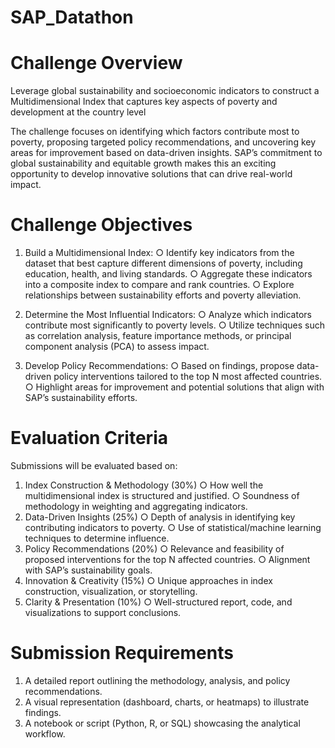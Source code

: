﻿# SAP_Datathon

# Challenge Overview
Leverage global sustainability and socioeconomic indicators to construct a Multidimensional Index that captures key aspects of poverty and development at the country level

The challenge focuses on identifying which factors contribute most to poverty, proposing
targeted policy recommendations, and uncovering key areas for improvement based on
data-driven insights. SAP’s commitment to global sustainability and equitable growth makes
this an exciting opportunity to develop innovative solutions that can drive real-world impact.

# Challenge Objectives
1. Build a Multidimensional Index:
○  Identify key indicators from the dataset that best capture different dimensions of
poverty, including education, health, and living standards.
○ Aggregate these indicators into a composite index to compare and rank
countries.
○ Explore relationships between sustainability efforts and poverty alleviation.
2. Determine the Most Influential Indicators:
○ Analyze which indicators contribute most significantly to poverty levels.
○ Utilize techniques such as correlation analysis, feature importance methods,
or principal component analysis (PCA) to assess impact.

3. Develop Policy Recommendations:
○ Based on findings, propose data-driven policy interventions tailored to the top
N most affected countries.
○ Highlight areas for improvement and potential solutions that align with SAP’s
sustainability efforts.

# Evaluation Criteria
Submissions will be evaluated based on:
1. Index Construction & Methodology (30%)
○ How well the multidimensional index is structured and justified.
○ Soundness of methodology in weighting and aggregating indicators.
2. Data-Driven Insights (25%)
○ Depth of analysis in identifying key contributing indicators to poverty.
○ Use of statistical/machine learning techniques to determine influence.
3. Policy Recommendations (20%)
○ Relevance and feasibility of proposed interventions for the top N affected
countries.
○ Alignment with SAP’s sustainability goals.
4. Innovation & Creativity (15%)
○ Unique approaches in index construction, visualization, or storytelling.
5. Clarity & Presentation (10%)
○ Well-structured report, code, and visualizations to support conclusions.

# Submission Requirements
1. A detailed report outlining the methodology, analysis, and policy recommendations.
2. A visual representation (dashboard, charts, or heatmaps) to illustrate findings.
3. A notebook or script (Python, R, or SQL) showcasing the analytical workflow.
